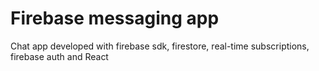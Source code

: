 # Firebase messaging app

Chat app developed with firebase sdk, firestore, real-time subscriptions, firebase auth and React
